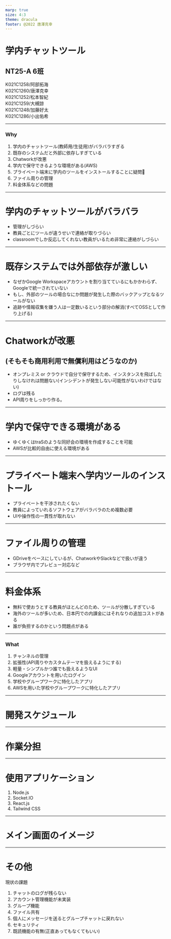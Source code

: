 ```yaml
---
marp: true
size: 4:3
theme: dracula
footer: @2022 唐澤克幸
---
```


# 学内チャットツール
## NT25-A 6班

K021C1258/阿部拓海  
K021C1260/唐澤克幸  
K021C1252/松本智紀  
K021C1259/大槻諒  
K021C1248/加藤好太  
K021C1286/小出佑希  

---

### Why

1. 学内のチャットツール(教師用/生徒用)がバラバラすぎる
2. 既存のシステムだと外部に依存しすぎている
3. Chatworkが改悪
4. 学内で保守できるような環境がある(AWS)
5. プライベート端末に学内のツールをインストールすることに疑問:thinking:
6. ファイル周りの管理
7. 料金体系などの問題

---

# 学内のチャットツールがバラバラ
* 管理がしづらい
* 教員ごとにツールが違うせいで連絡が取りづらい
* classroomでしか反応してくれない教員がいるため非常に連絡がしづらい
---

# 既存システムでは外部依存が激しい
* なぜかGoogle Workspaceアカウントを割り当てているにもかかわらず、Googleで統一されていない
* もし、外部のツールの場合なにか問題が発生した際のバックアップとなるツールがない
* 追跡や情報収集を嫌う人は一定数いるという部分の解消(すべてOSSとして作り上げる)
---

# Chatworkが改悪
## (そもそも商用利用で無償利用はどうなのか)
* オンプレミス or クラウドで自分で保守するため、インスタンスを飛ばしたりしなけれは問題ない(インシデントが発生しない可能性がないわけではない)
* ログは残る
* API周りをしっかり作る。
---

# 学内で保守できる環境がある
* ゆくゆくはtraSのような同好会の環境を作成することを可能
* AWSが比較的自由に使える環境がある

---

# プライベート端末へ学内ツールのインストール
* プライベートを干渉されたくない
* 教員によっていれるソフトウェアがバラバラのため複数必要
* UIや操作性の一貫性が取れない
---

# ファイル周りの管理
* GDriveをベースにしているが、ChatworkやSlackなどで扱いが違う
* ブラウザ内でプレビュー対応など

---

# 料金体系
* 無料で使おうとする教員がほとんどのため、ツールが分散しすぎている
* 海外のツールが多いため、日本円での内課金にはそれなりの追加コストがある
* 誰が負担するのかという問題点がある
　
---

### What
1. チャンネルの管理
2. 拡張性(API周りやカスタムテーマを扱えるようにする)
3. 軽量・シンプルかつ誰でも扱えるようなUI
4. Googleアカウントを用いたログイン
5. 学校やグループワークに特化したアプリ
6. AWSを用いた学校やグループワークに特化したアプリ

---
# 開発スケジュール
---
# 作業分担
---
# 使用アプリケーション
1. Node.js
2. Socket.IO
3. React.js
4. Tailwind CSS
---
# メイン画面のイメージ
---
# その他
現状の課題
1. チャットのログが残らない
2. アカウント管理機能が未実装
3. グループ機能
4. ファイル共有
5. 個人にメッセージを送るとグループチャットに戻れない
6. セキュリティ
7. 既読機能の有無(正直あってもなくてもいい)

